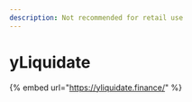 ```yaml
---
description: Not recommended for retail use
---
```


# yLiquidate

{% embed url="https://yliquidate.finance/" %}